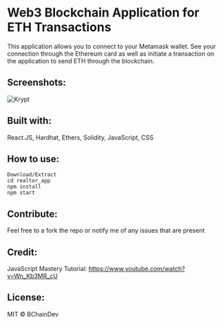 # Web3 Blockchain Application for ETH Transactions

This application allows you to connect to your Metamask wallet. See your connection through the Ethereum card as well as initiate a transaction on the application to send ETH through the blockchain. 

## Screenshots:

![Krypt](https://i.ibb.co/DVF4tNW/image.png)


## Built with:

React.JS,
Hardhat,
Ethers,
Solidity,
JavaScript,
CSS

## How to use:

```
Download/Extract
cd realtor_app
npm install
npm start
```

## Contribute:

Feel free to a fork the repo or notify me of any issues that are present

## Credit:

JavaScript Mastery Tutorial:
https://www.youtube.com/watch?v=Wn_Kb3MR_cU

## License:

MIT © BChainDev
